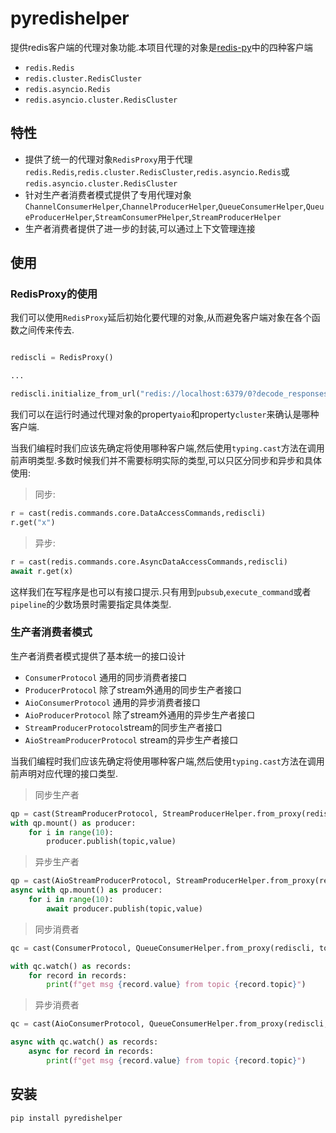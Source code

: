 # pyredishelper

提供redis客户端的代理对象功能.本项目代理的对象是[redis-py](https://github.com/redis/redis-py)中的四种客户端

+ `redis.Redis`
+ `redis.cluster.RedisCluster`
+ `redis.asyncio.Redis`
+ `redis.asyncio.cluster.RedisCluster`

## 特性

+ 提供了统一的代理对象`RedisProxy`用于代理`redis.Redis`,`redis.cluster.RedisCluster`,`redis.asyncio.Redis`或`redis.asyncio.cluster.RedisCluster`
+ 针对生产者消费者模式提供了专用代理对象`ChannelConsumerHelper`,`ChannelProducerHelper`,`QueueConsumerHelper`,`QueueProducerHelper`,`StreamConsumerPHelper`,`StreamProducerHelper`
+ 生产者消费者提供了进一步的封装,可以通过上下文管理连接

## 使用

### RedisProxy的使用

我们可以使用`RedisProxy`延后初始化要代理的对象,从而避免客户端对象在各个函数之间传来传去.

```python

rediscli = RedisProxy()

...

rediscli.initialize_from_url("redis://localhost:6379/0?decode_responses=true")
```

我们可以在运行时通过代理对象的property`aio`和property`cluster`来确认是哪种客户端.

当我们编程时我们应该先确定将使用哪种客户端,然后使用`typing.cast`方法在调用前声明类型.多数时候我们并不需要标明实际的类型,可以只区分同步和异步和具体使用:

> 同步:

```python
r = cast(redis.commands.core.DataAccessCommands,rediscli)
r.get("x")
```

> 异步:

```python
r = cast(redis.commands.core.AsyncDataAccessCommands,rediscli)
await r.get(x)
```

这样我们在写程序是也可以有接口提示.只有用到`pubsub`,`execute_command`或者`pipeline`的少数场景时需要指定具体类型.

### 生产者消费者模式

生产者消费者模式提供了基本统一的接口设计

+ `ConsumerProtocol` 通用的同步消费者接口
+ `ProducerProtocol` 除了stream外通用的同步生产者接口
+ `AioConsumerProtocol` 通用的异步消费者接口
+ `AioProducerProtocol` 除了stream外通用的异步生产者接口
+ `StreamProducerProtocol`stream的同步生产者接口
+ `AioStreamProducerProtocol` stream的异步生产者接口

当我们编程时我们应该先确定将使用哪种客户端,然后使用`typing.cast`方法在调用前声明对应代理的接口类型.

> 同步生产者

```python
qp = cast(StreamProducerProtocol, StreamProducerHelper.from_proxy(rediscli, maxlen=20))
with qp.mount() as producer:
    for i in range(10):
        producer.publish(topic,value)
```

> 异步生产者

```python
qp = cast(AioStreamProducerProtocol, StreamProducerHelper.from_proxy(rediscli, maxlen=20))
async with qp.mount() as producer:
    for i in range(10):
        await producer.publish(topic,value)
```

> 同步消费者

```python
qc = cast(ConsumerProtocol, QueueConsumerHelper.from_proxy(rediscli, topics))

with qc.watch() as records:
    for record in records:
        print(f"get msg {record.value} from topic {record.topic}")
```

> 异步消费者

```python
qc = cast(AioConsumerProtocol, QueueConsumerHelper.from_proxy(rediscli, topics))

async with qc.watch() as records:
    async for record in records:
        print(f"get msg {record.value} from topic {record.topic}")
```

## 安装

```bash
pip install pyredishelper
```
